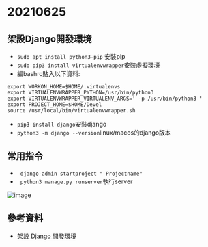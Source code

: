 # 20210625
## 架設Django開發環境
* ```sudo apt install python3-pip``` 安裝pip
* ```sudo pip3 install virtualenvwrapper```安裝虛擬環境
* 編bashrc貼入以下資料:
```
export WORKON_HOME=$HOME/.virtualenvs
export VIRTUALENVWRAPPER_PYTHON=/usr/bin/python3
export VIRTUALENVWRAPPER_VIRTUALENV_ARGS=' -p /usr/bin/python3 '
export PROJECT_HOME=$HOME/Devel
source /usr/local/bin/virtualenvwrapper.sh
```
* ```pip3 install django```安裝django
* ```python3 -m django --version```linux/macos的django版本
## 常用指令
* ``` django-admin startproject " Projectname"```
* ``` python3 manage.py runserver```執行server

![image](https://user-images.githubusercontent.com/62127656/123414523-91307b00-d5e6-11eb-99d0-6450ccbb20eb.png)

## 參考資料
* [架設 Django 開發環境](https://developer.mozilla.org/zh-TW/docs/Learn/Server-side/Django/development_environment)
